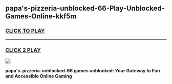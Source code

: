 
## papa's-pizzeria-unblocked-66-Play-Unblocked-Games-Online-kkf5m
<h3>
<a href="https://premium76.site?title=papa's-pizzeria-unblocked-66&ref=25A">CLICK TO PLAY</a></h3>
<hr>

<h3>
<a href="https://premium76.site?title=papa's-pizzeria-unblocked-66&ref=25A">CLICK 2 PLAY</a>
  
</h3>

<a href="https://premium76.site?title=papa's-pizzeria-unblocked-66&ref=25A"><img src="https://clearcache.store/games.png"></a>


**papa's-pizzeria-unblocked-66 games unblocked: Your Gateway to Fun and Accessible Online Gaming**
